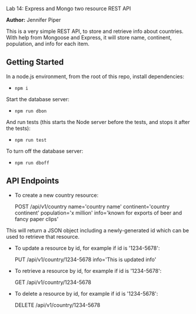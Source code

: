Lab 14: Express and Mongo two resource REST API

**Author:** Jennifer Piper

This is a very simple REST API, to store and retrieve info about countries. With help from Mongoose and Express, it will store name, continent, population, and info for each item.
## Getting Started
In a node.js environment, from the root of this repo, install dependencies:
* `npm i`

Start the database server: 
* `npm run dbon`

And run tests (this starts the Node server before the tests, and stops it after the tests):
* `npm run test`

To turn off the database server: 
* `npm run dboff`

## API Endpoints


* To create a new country resource:

  POST /api/v1/country name='country name' continent='country continent' population='x million' info='known for exports of beer and fancy paper clips'
 
 This will return a JSON object including a newly-generated id which can be used to retrieve that resource.

* To update a resource by id, for example if id is '1234-5678':

    PUT /api/v1/country/1234-5678 info='This is updated info'
 
 * To retrieve a resource by id, for example if id is '1234-5678':

    GET /api/v1/country/1234-5678
    
 * To delete a resource by id, for example if id is '1234-5678':
  
    DELETE /api/v1/country/1234-5678
 